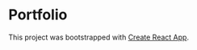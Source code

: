 # Portfolio

This project was bootstrapped with [Create React App](https://github.com/facebook/create-react-app).




